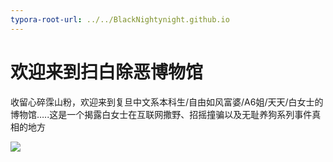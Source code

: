 ```yaml
---
typora-root-url: ../../BlackNightynight.github.io
---
```


# 欢迎来到扫白除恶博物馆

收留心碎霂山粉，欢迎来到复旦中文系本科生/自由如风富婆/A6姐/天天/白女士的博物馆…..这是一个揭露白女士在互联网撒野、招摇撞骗以及无耻养狗系列事件真相的地方

![](/../GitHub/assets/blog_res/README.assets/Main%20Title-1679763411858-2.jpg)
